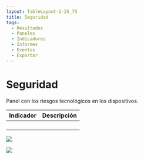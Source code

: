 ```yaml
---
layout: TableLayout-2-25_75
title: Seguridad
tags:
  - Resultados
  - Paneles
  - Indicadores
  - Informes
  - Eventos
  - Exportar
---
```

# Seguridad

Panel con los riesgos tecnológicos en los dispositivos.

| Indicador | Descripción |
| :--- | :--- |
|  |  |
|  |  |
|  |  |
|  |  |

   ![](https://cdn.phishx.io/phishx-docs/images/phishx_results_dashboards_security_01.webp)

   ![](https://cdn.phishx.io/phishx-docs/images/phishx_results_dashboards_security_02.webp)
